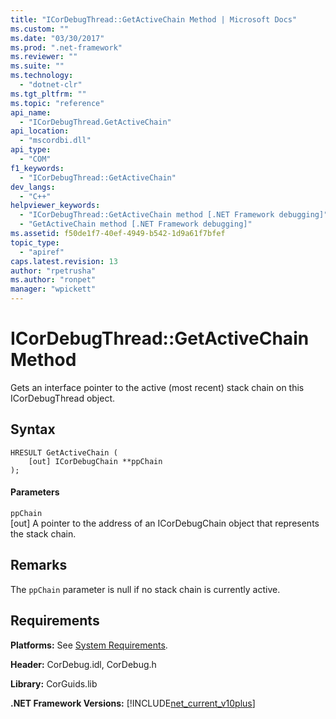 ```yaml
---
title: "ICorDebugThread::GetActiveChain Method | Microsoft Docs"
ms.custom: ""
ms.date: "03/30/2017"
ms.prod: ".net-framework"
ms.reviewer: ""
ms.suite: ""
ms.technology: 
  - "dotnet-clr"
ms.tgt_pltfrm: ""
ms.topic: "reference"
api_name: 
  - "ICorDebugThread.GetActiveChain"
api_location: 
  - "mscordbi.dll"
api_type: 
  - "COM"
f1_keywords: 
  - "ICorDebugThread::GetActiveChain"
dev_langs: 
  - "C++"
helpviewer_keywords: 
  - "ICorDebugThread::GetActiveChain method [.NET Framework debugging]"
  - "GetActiveChain method [.NET Framework debugging]"
ms.assetid: f50de1f7-40ef-4949-b542-1d9a61f7bfef
topic_type: 
  - "apiref"
caps.latest.revision: 13
author: "rpetrusha"
ms.author: "ronpet"
manager: "wpickett"
---
```

# ICorDebugThread::GetActiveChain Method
Gets an interface pointer to the active (most recent) stack chain on this ICorDebugThread object.  
  
## Syntax  
  
```  
HRESULT GetActiveChain (  
    [out] ICorDebugChain **ppChain  
);  
```  
  
#### Parameters  
 `ppChain`  
 [out] A pointer to the address of an ICorDebugChain object that represents the stack chain.  
  
## Remarks  
 The `ppChain` parameter is null if no stack chain is currently active.  
  
## Requirements  
 **Platforms:** See [System Requirements](../../../../docs/framework/get-started/system-requirements.md).  
  
 **Header:** CorDebug.idl, CorDebug.h  
  
 **Library:** CorGuids.lib  
  
 **.NET Framework Versions:** [!INCLUDE[net_current_v10plus](../../../../includes/net-current-v10plus-md.md)]